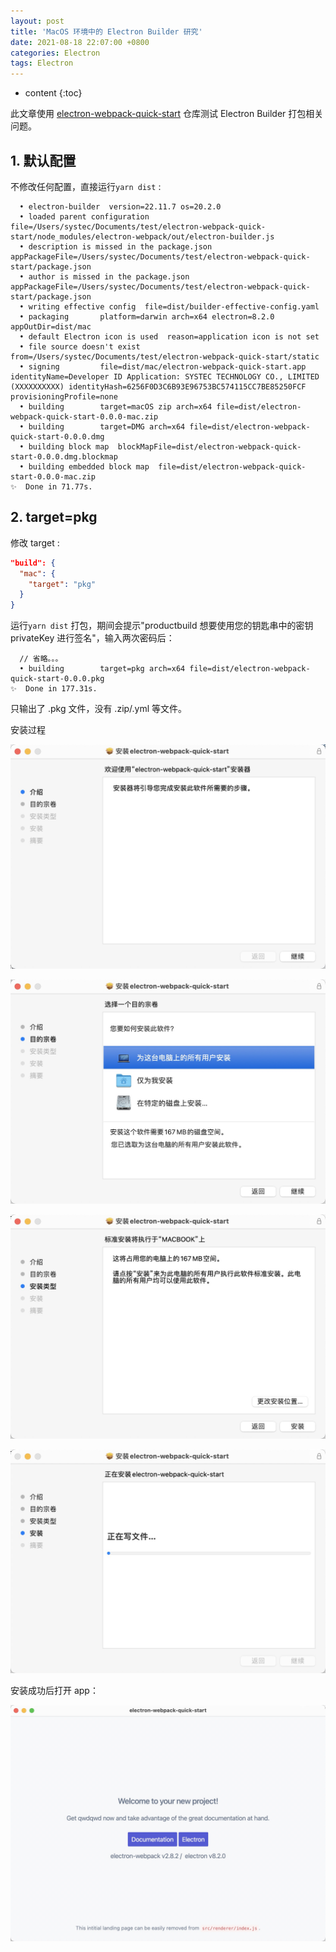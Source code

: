 ```yaml
---
layout: post
title: 'MacOS 环境中的 Electron Builder 研究'
date: 2021-08-18 22:07:00 +0800
categories: Electron
tags: Electron
---
```


* content
{:toc}

此文章使用 [electron-webpack-quick-start](https://github.com/electron-userland/electron-webpack-quick-start) 仓库测试 Electron Builder 打包相关问题。

## 1. 默认配置

不修改任何配置，直接运行`yarn dist` :

```
  • electron-builder  version=22.11.7 os=20.2.0
  • loaded parent configuration  file=/Users/systec/Documents/test/electron-webpack-quick-start/node_modules/electron-webpack/out/electron-builder.js
  • description is missed in the package.json  appPackageFile=/Users/systec/Documents/test/electron-webpack-quick-start/package.json
  • author is missed in the package.json  appPackageFile=/Users/systec/Documents/test/electron-webpack-quick-start/package.json
  • writing effective config  file=dist/builder-effective-config.yaml
  • packaging       platform=darwin arch=x64 electron=8.2.0 appOutDir=dist/mac
  • default Electron icon is used  reason=application icon is not set
  • file source doesn't exist  from=/Users/systec/Documents/test/electron-webpack-quick-start/static
  • signing         file=dist/mac/electron-webpack-quick-start.app identityName=Developer ID Application: SYSTEC TECHNOLOGY CO., LIMITED (XXXXXXXXXX) identityHash=6256F0D3C6B93E96753BC574115CC7BE85250FCF provisioningProfile=none
  • building        target=macOS zip arch=x64 file=dist/electron-webpack-quick-start-0.0.0-mac.zip
  • building        target=DMG arch=x64 file=dist/electron-webpack-quick-start-0.0.0.dmg
  • building block map  blockMapFile=dist/electron-webpack-quick-start-0.0.0.dmg.blockmap
  • building embedded block map  file=dist/electron-webpack-quick-start-0.0.0-mac.zip
✨  Done in 71.77s.
```

## 2. target=pkg

修改 target :

```json
"build": {
  "mac": {
    "target": "pkg"
  }
}
```

运行`yarn dist` 打包，期间会提示"productbuild 想要使用您的钥匙串中的密钥 privateKey 进行签名"，输入两次密码后：

```
  // 省略。。。
  • building        target=pkg arch=x64 file=dist/electron-webpack-quick-start-0.0.0.pkg
✨  Done in 177.31s.
```

只输出了 .pkg 文件，没有 .zip/.yml 等文件。

安装过程

![](/images/2021-08-18-electron-builder-of-macos/image_MNTvvZ9-cl.png)

![](/images/2021-08-18-electron-builder-of-macos/image_pJdEtw_9QR.png)

![](/images/2021-08-18-electron-builder-of-macos/image_5hZCsP5ePU.png)

![](/images/2021-08-18-electron-builder-of-macos/image_5-v17q7Z12.png)

安装成功后打开 app：

![](/images/2021-08-18-electron-builder-of-macos/image_8Q_DljHsOi.png)
